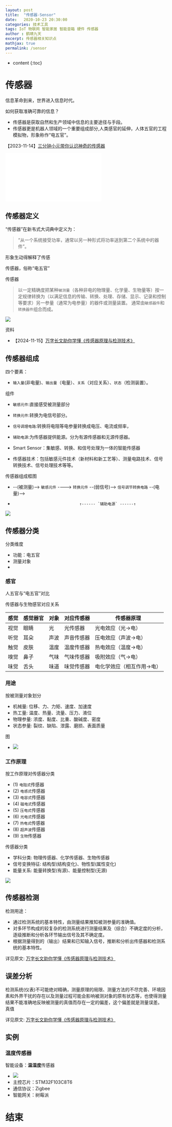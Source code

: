```yaml
---
layout: post
title:  "传感器-Sensor"
date:   2020-10-23 20:30:00
categories: 技术工具
tags: IoT 物联网 智能家居 智能音箱 硬件 传感器
author : 鹤啸九天 
excerpt: 传感器相关知识点
mathjax: true
permalink: /sensor
---
```


* content
{:toc}



# 传感器

信息革命到来，世界进入信息时代。

如何获取准确可靠的信息？
- 传感器是获取自然和生产领域中信息的主要途径与手段。
- 传感器更是机器人领域的一个重要组成部分,人类感官的延伸，人体五官的工程模拟物，形象称作“电五官”。

【2023-11-14】[三分钟小元带你认识神奇的传感器](https://www.bilibili.com/video/BV19H4y1z7sT)

<iframe src="//player.bilibili.com/player.html?isOutside=true&aid=962962620&bvid=BV19H4y1z7sT&cid=1320083142&p=1&autoplay=0" scrolling="no" border="0" frameborder="no" framespacing="0" allowfullscreen="true"></iframe>


## 传感器定义

“传感器”在新韦式大词典中定义为：
> “从一个系统接受功率，通常以另一种形式将功率送到第二个系统中的器件”。

形象生动得解释了传感

传感器，俗称“电五官”

传感器
> 以一定精确度把某种`被测量`（各种非电的物理量、化学量、生物量等）按一定规律转换为（以满足信息的传输、转换、处理、存储、显示、记录和控制等要求）另一参量（通常为电参量）的器件或测量装置。
> 通常由`敏感器件`和`转换器件`组合而成。

![](https://pic2.zhimg.com/v2-27f3e251d9aedba2347b034f18263961_1440w.jpg)



资料
- 【2024-11-15】[万字长文助你学懂《传感器原理与检测技术》](https://zhuanlan.zhihu.com/p/601815904)

## 传感器组成

四个要素：
- `输入量`(非电量)、`输出量`（电量）、`关系`（对应关系）、`状态`（检测装置）。

组件
- `敏感元件`:直接感受被测量部分
- `转换元件`:转换为电信号部分。
- `信号调理电路`:转换将电阻等电参量转换成电压、电流或频率，
- `辅助电源`:为传感器提供能源。分为有源传感器和无源传感器。

- Smart Sensor：集敏感、转换、和信号处理为一体的智能传感器
- 传感器技术：包括敏感元件技术（新材料和新工艺等）、测量电路技术、信号转换技术、信号处理技术等等。

传感器组成框图
- --(被测量)--> `敏感元件` ----> `转换元件` --(弱信号)--> `信号调节转换电路` --(电量)-->
-                                  ↑------ `辅助电源` ------↑

![](https://pic4.zhimg.com/v2-1d379a3521305d58a2893241d570b73f_1440w.jpg)




## 传感器分类

分类维度
- 功能：电五官
- 测量对象
- 

### 感官

人五官与“电五官”对比

传感器与生物感官对应关系

| 感觉 | 感觉器官 | 对象 | 对应传感器 | 传感器原理 | 
| --- | --- | --- | --- | --- | 
| 视觉 | 眼睛 | 光 |  光传感器 |  光电效应（光→电）| 
| 听觉 | 耳朵 | 声波 | 声音传感器 | 压电效应（声波→电）| 压力| 压力传感器| 压电效应（压力→电）| 
| 触觉 | 皮肤 | 温度 | 温度传感器 | 热电效应（温度→电）| 
| 嗅觉 | 鼻子 | 气味 | 气味传感器 | 吸附效应（气→电）| 
| 味觉 | 舌头 | 味道 | 味觉传感器 | 电化学效应（相互作用→电）|


### 用途

按被测量对象划分
- 机械量: 位移、力、力矩、速度、加速度
- 热工量: 温度、热量、流量、压力、液位
- 物理参量: 浓度、黏度、比重、酸碱度、密度
- 状态参量: 裂纹、缺陷、泄露、磨损、表面质量


图
- ![](https://pic3.zhimg.com/v2-8d1da657c26be8d9611a1ea6b65b7d58_1440w.jpg)


### 工作原理


按工作原理对传感器分类
- (1) `电阻式`传感器
- (2) `电感式`传感器
- (3) `电容式`传感器
- (4) `磁电式`传感器
- (5) `压电式`传感器
- (6) `光电式`传感器
- (7) `热电式`传感器
- (8) `超声波`传感器
- (9) `生物`传感器

传感器分类
- 学科分类: 物理传感器、化学传感器、生物传感器
- 信号变换特征: 结构型(结构变化)、物性型(属性变化)
- 能量关系: 能量转换型(有源)、能量控制型(无源)

![](https://pic3.zhimg.com/v2-04ff80560e4a77210036812f857266d8_1440w.jpg)


## 传感器检测

检测用途：
- 通过检测系统的基本特性，由测量结果推知被测参量的准确值。
- 对多环节构成的较复杂的检测系统进行测量结果及（综合）不确定度的分析，逐级推断和分析各环节输出信号及其不确定度。
- 根据测量得到的（输出）结果和已知输入信号，推断和分析出传感器和检测系统的基本特性。

详见原文: [万字长文助你学懂《传感器原理与检测技术》](https://zhuanlan.zhihu.com/p/601815904)

## 误差分析

检测系统(仪表)不可能绝对精确，测量原理的局限、测量方法的不尽完善、环境因素和外界干扰的存在以及测量过程可能会影响被测对象的原有状态等，也使得测量结果不能准确地反映被测量的真值而存在一定的偏差，这个偏差就是测量误差。
真值

详见原文: [万字长文助你学懂《传感器原理与检测技术》](https://zhuanlan.zhihu.com/p/601815904)


## 实例


### 温度传感器

智能设备：**温湿度**传感器
  - ![](https://images2017.cnblogs.com/blog/572260/201710/572260-20171001172957387-911968968.jpg)
- 主控芯片：STM32F103C8T6
- 通信协议：Zigbee
- 智能网关：树莓派


# 结束
